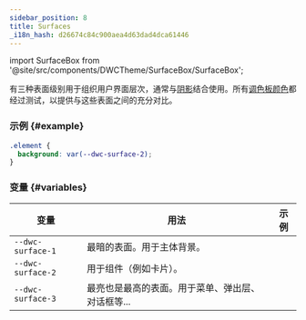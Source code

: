 ```yaml
---
sidebar_position: 8
title: Surfaces
_i18n_hash: d26674c84c900aea4d63dad4dca61446
---
```

import SurfaceBox from '@site/src/components/DWCTheme/SurfaceBox/SurfaceBox';

有三种表面级别用于组织用户界面层次，通常与[阴影](./shadows)结合使用。所有[调色板颜色](./colors)都经过测试，以提供与这些表面之间的充分对比。

### 示例 {#example}

```css
.element {
  background: var(--dwc-surface-2);
}
```

### 变量 {#variables}

| **变量**          | **用法**                                                               | **示例**                                   |
|-------------------|-------------------------------------------------------------------------|--------------------------------------------|
| `--dwc-surface-1` | 最暗的表面。用于主体背景。                                             | <SurfaceBox surface="--dwc-surface-1" /> |
| `--dwc-surface-2` | 用于组件（例如卡片）。                                                  | <SurfaceBox surface="--dwc-surface-2" /> |
| `--dwc-surface-3` | 最亮也是最高的表面。用于菜单、弹出层、对话框等...                       | <SurfaceBox surface="--dwc-surface-3" /> |
